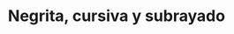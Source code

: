 ---
title: Negrita, cursiva y subrayado
linktitle: Negrita, cursiva y subrayado
toc: true
type: docs
draft: false
menu:
  latex:
    parent: Curso básico
    weight: 8

# Prev/next pager order (if `docs_section_pager` enabled in `params.toml`)
weight: 8
---